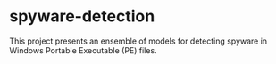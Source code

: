 # spyware-detection
This project presents an ensemble of models for detecting spyware in Windows Portable Executable (PE) files.
